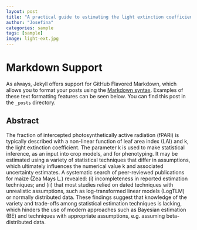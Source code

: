 ```yaml
---
layout: post
title: "A practical guide to estimating the light extinction coefficient - Plant Methods"
author: "Josefina"
categories: sample
tags: [sample]
image: light-ext.jpg
---
```


# Markdown Support

As always, Jekyll offers support for GitHub Flavored Markdown, which allows you to format your posts using the [Markdown syntax](https://guides.github.com/features/mastering-markdown/). Examples of these text formatting features can be seen below. You can find this post in the `_posts` directory.

## Abstract

The fraction of intercepted photosynthetically active radiation (fPARi) is typically described with a non-linear function of leaf area index (LAI) and k, the light extinction coefficient. The parameter k is used to make statistical inference, as an input into crop models, and for phenotyping. It may be estimated using a variety of statistical techniques that differ in assumptions, which ultimately influences the numerical value k and associated uncertainty estimates. A systematic search of peer-reviewed publications for maize (Zea Mays L.) revealed: (i) incompleteness in reported estimation techniques; and (ii) that most studies relied on dated techniques with unrealistic assumptions, such as log-transformed linear models (LogTLM) or normally distributed data. These findings suggest that knowledge of the variety and trade-offs among statistical estimation techniques is lacking, which hinders the use of modern approaches such as Bayesian estimation (BE) and techniques with appropriate assumptions, e.g. assuming beta-distributed data.
